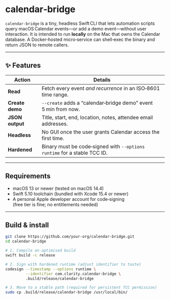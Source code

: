 # calendar‑bridge

`calendar‑bridge` is a tiny, headless Swift CLI that lets automation scripts
query macOS Calendar events—or add a demo event—without user interaction.
It is intended to run **locally** on the Mac that owns the Calendar database.
A Docker‑hosted micro‑service can shell‑exec the binary and return JSON to
remote callers.

---

## ✨  Features

| Action           | Details                                                                 |
|------------------|-------------------------------------------------------------------------|
| **Read**         | Fetch every event *and recurrence* in an ISO‑8601 time range.           |
| **Create demo**  | `--create` adds a “calendar‑bridge demo” event 5 min from now.          |
| **JSON output**  | Title, start, end, location, notes, attendee email addresses.           |
| **Headless**     | No GUI once the user grants Calendar access the first time.             |
| **Hardened**     | Binary must be code‑signed with `--options runtime` for a stable TCC ID.|

---

##  Requirements

* macOS 13 or newer (tested on macOS 14.4)
* Swift 5.10 toolchain (bundled with Xcode 15.4 or newer)
* A personal Apple developer account for code‑signing  
  (free tier is fine; no entitlements needed)

---

##  Build & install

```bash
git clone https://github.com/your‑org/calendar‑bridge.git
cd calendar‑bridge

# 1. Compile an optimised build
swift build -c release

# 2. Sign with hardened runtime (adjust identifier to taste)
codesign --timestamp --options runtime \
         --identifier com.clarity.calendar‑bridge \
         .build/release/calendar‑bridge

# 3. Move to a stable path (required for persistent TCC permission)
sudo cp .build/release/calendar‑bridge /usr/local/bin/
